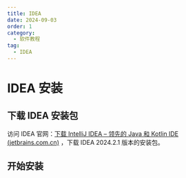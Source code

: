 ```yaml
---
title: IDEA
date: 2024-09-03
order: 1
category:
  - 软件教程
tag:
  - IDEA
---
```


# IDEA 安装

## 下载 IDEA 安装包

访问 IDEA 官网：[下载 IntelliJ IDEA – 领先的 Java 和 Kotlin IDE (jetbrains.com.cn)](https://www.jetbrains.com.cn/idea/download/?section=windows) ，下载 IDEA 2024.2.1 版本的安装包。

## 开始安装






